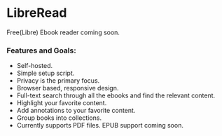 # LibreRead
Free(Libre) Ebook reader coming soon.

### Features and Goals:
 - Self-hosted.
 - Simple setup script.
 - Privacy is the primary focus.
 - Browser based, responsive design.
 - Full-text search through all the ebooks and find the relevant content.
 - Highlight your favorite content.
 - Add annotations to your favorite content.
 - Group books into collections.
 - Currently supports PDF files. EPUB support coming soon.
